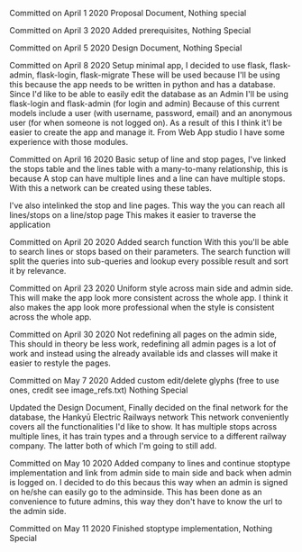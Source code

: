 Committed on April 1 2020
Proposal Document,
Nothing special

Committed on April 3 2020
Added prerequisites,
Nothing Special

Committed on April 5 2020
Design Document,
Nothing Special

Committed on April 8 2020
Setup minimal app,
I decided to use flask, flask-admin, flask-login, flask-migrate
These will be used because I'll be using this because the app needs to be written in python and has a database. Since I'd like to be able to easily edit the database as an Admin I'll be using flask-login and flask-admin (for login and admin) Because of this current models include a user (with username, password, email) and an anonymous user (for when someone is not logged on).
As a result of this I think it'l be easier to create the app and manage it.
From Web App studio I have some experience with those modules.

Committed on April 16 2020
Basic setup of line and stop pages,
I've linked the stops table and the lines table with a many-to-many relationship, this is because A stop can have multiple lines and a line can have multiple stops.
With this a network can be created using these tables.

I've also intelinked the stop and line pages.
This way the you can reach all lines/stops on a line/stop page
This makes it easier to traverse the application

Committed on April 20 2020
Added search function
With this you'll be able to search lines or stops based on their parameters.
The search function will split the queries into sub-queries and lookup every possible result and sort it by relevance.

Committed on April 23 2020
Uniform style across main side and admin side.
This will make the app look more consistent across the whole app.
I think it also makes the app look more professional when the style is consistent across the whole app.

Committed on April 30 2020
Not redefining all pages on the admin side,
This should in theory be less work, redefining all admin pages is a lot of work and instead using the already available ids and classes will make it easier to restyle the pages.

Committed on May 7 2020
Added custom edit/delete glyphs (free to use ones, credit see image_refs.txt)
Nothing Special

Updated the Design Document,
Finally decided on the final network for the database, the Hankyū Electric Railways network
This network conveniently covers all the functionalities I'd like to show. It has multiple stops across multiple lines, it has train types and a through service to a different railway company. The latter both of which I'm going to still add.

Committed on May 10 2020
Added company to lines and continue stoptype implementation and link from admin side to main side and back when admin is logged on.
I decided to do this becaus this way when an admin is signed on he/she can easily go to the adminside. This has been done as an convenience to future admins, this way they don't have to know the url to the admin side.


Committed on May 11 2020
Finished stoptype implementation,
Nothing Special